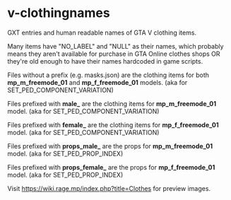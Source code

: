 # v-clothingnames

GXT entries and human readable names of GTA V clothing items.

Many items have "NO_LABEL" and "NULL" as their names, which probably means they aren't available for purchase in GTA Online clothes shops OR they're old enough to have their names hardcoded in game scripts.

Files without a prefix (e.g. masks.json) are the clothing items for both **mp_m_freemode_01** and **mp_f_freemode_01** models. (aka for SET_PED_COMPONENT_VARIATION)

Files prefixed with **male_** are the clothing items for **mp_m_freemode_01** model. (aka for SET_PED_COMPONENT_VARIATION)

Files prefixed with **female_** are the clothing items for **mp_f_freemode_01** model. (aka for SET_PED_COMPONENT_VARIATION)

Files prefixed with **props_male_** are the props for **mp_m_freemode_01** model. (aka for SET_PED_PROP_INDEX)

Files prefixed with **props_female_** are the props for **mp_f_freemode_01** model. (aka for SET_PED_PROP_INDEX)

Visit https://wiki.rage.mp/index.php?title=Clothes for preview images.
